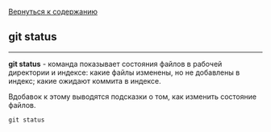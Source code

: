 [Вернуться к содержанию](./readme.md)

## git status

---

**git status** - команда показывает состояния файлов в рабочей директории и индексе: какие файлы изменены, но не добавлены в индекс; какие ожидают коммита в индексе.

Вдобавок к этому выводятся подсказки о том, как изменить состояние файлов.

~~~
git status
~~~